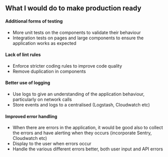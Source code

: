 ## What I would do to make production ready
#### Additional forms of testing
- More unit tests on the components to validate their behaviour
- Integration tests on pages and large components to ensure the application works as expected
#### Lack of lint rules
- Enforce stricter coding rules to improve code quality
- Remove duplication in components
#### Better use of logging
- Use logs to give an understanding of the application behaviour, particularly on network calls
- Store events and logs to a centralised (Logstash, Cloudwatch etc)
#### Improved error handling
- When there are errors in the application, it would be good also to collect the errors and have alerting when they occurs (incorporate Sentry, Cloudwatch etc)
- Display to the user when errors occur
- Handle the various different errors better, both user input and API errors
